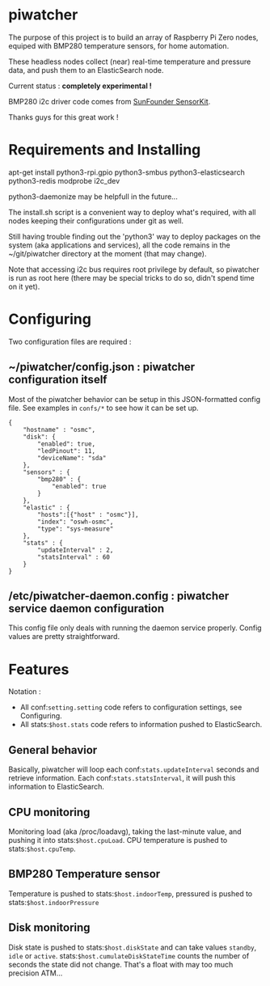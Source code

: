 # piwatcher
The purpose of this project is to build an array of Raspberry Pi Zero nodes, equiped with BMP280 temperature sensors, for home automation.

These headless nodes collect (near) real-time temperature and pressure data, and push them to an ElasticSearch node.

Current status : **completely experimental !**

BMP280 i2c driver code comes from [SunFounder SensorKit](https://github.com/sunfounder/SunFounder_SensorKit_for_RPi2.git).

Thanks guys for this great work !

# Requirements and Installing
apt-get install python3-rpi.gpio python3-smbus python3-elasticsearch python3-redis
modprobe i2c_dev

python3-daemonize may be helpfull in the future...

The install.sh script is a convenient way to deploy what's required, with all nodes keeping their configurations under git as well.

Still having trouble finding out the 'python3' way to deploy packages on the system (aka applications and services), all the code remains in the ~/git/piwatcher directory at the moment (that may change).

Note that accessing i2c bus requires root privilege by default, so piwatcher is run as root here (there may be special tricks to do so, didn't spend time on it yet).

# Configuring
Two configuration files are required :
## ~/piwatcher/config.json : piwatcher configuration itself

Most of the piwatcher behavior can be setup in this JSON-formatted config file.
See examples in `confs/*` to see how it can be set up.

    {
        "hostname" : "osmc",
        "disk": {
            "enabled": true,
            "ledPinout": 11,
            "deviceName": "sda"
        },
        "sensors" : {
            "bmp280" : {
                "enabled": true
            }
        },
        "elastic" : {
            "hosts":[{"host" : "osmc"}],
            "index": "oswh-osmc",
            "type": "sys-measure"
        },
        "stats" : {
            "updateInterval" : 2,
            "statsInterval" : 60
        }
    }


## /etc/piwatcher-daemon.config : piwatcher service daemon configuration

This config file only deals with running the daemon service properly.
Config values are pretty straightforward.

# Features

Notation :

* All conf:`setting.setting` code refers to configuration settings, see Configuring.
* All stats:`$host.stats` code refers to information pushed to ElasticSearch.

## General behavior
Basically, piwatcher will loop each conf:`stats.updateInterval` seconds and retrieve information.
Each conf:`stats.statsInterval`, it will push this information to ElasticSearch.

## CPU monitoring
Monitoring load (aka /proc/loadavg), taking the last-minute value, and pushing it into stats:`$host.cpuLoad`.
CPU temperature is pushed to stats:`$host.cpuTemp`.

## BMP280 Temperature sensor
Temperature is pushed to stats:`$host.indoorTemp`, pressured is pushed to stats:`$host.indoorPressure`

## Disk monitoring
Disk state is pushed to stats:`$host.diskState` and can take values `standby`, `idle` or `active`.
stats:`$host.cumulateDiskStateTime` counts the number of seconds the state did not change. That's a float with may too much precision ATM...

